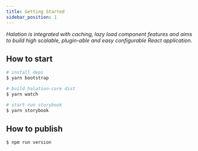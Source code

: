 ```yaml
---
title: Getting Started
sidebar_position: 1
---
```


_Halation is integrated with caching, lazy load component features and aims to build high scalable, plugin-able and easy configurable React application._

## How to start

```bash
# install deps
$ yarn bootstrap

# build halation-core dist
$ yarn watch

# start run storybook
$ yarn storybook
```

## How to publish

```bash
$ npm run version
```